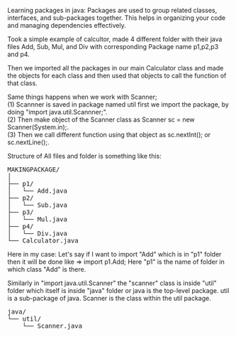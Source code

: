 Learning packages in java:
Packages are used to group related classes, interfaces, and sub-packages together. This helps in organizing your code and managing dependencies effectively. 

Took a simple example of calcultor, made 4 different folder with their java files Add, Sub, Mul, and Div with corresponding Package name p1,p2,p3 and p4.

Then we imported all the packages in our main Calculator class and made the objects for each class and then used that objects to call the function of that class.

Same things happens when we work with Scanner;
    <br>
    (1) Scannner is saved in package named util first we import the package, by doing "import java.util.Scannner;".
    <br>
    (2) Then make object of the Scanner class as Scanner sc = new Scanner(System.in);.
    <br>
    (3) Then we call different function using that object as sc.nextInt(); or sc.nextLine();.
    <br>

Structure of All files and folder is something like this:

<pre>
MAKINGPACKAGE/
│
├── p1/
│   └── Add.java
├── p2/
│   └── Sub.java
├── p3/
│   └── Mul.java
├── p4/
│   └── Div.java
└── Calculator.java
</pre>


Here in my case:
    Let's say if I want to import "Add" which is in "p1" folder then it will be done like => import p1.Add;
Here "p1" is the name of folder in which class "Add" is there.

Similarly in "import java.util.Scanner" the "scanner" class is inside "util" folder which itself is inside "java" folder or 
java is the top-level package.
util is a sub-package of java.
Scanner is the class within the util package.

<pre>
java/
└── util/
    └── Scanner.java
</pre>

